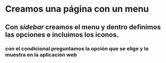 # Creamos una página con un menu
## Con *sidebar* creamos el menu y dentro definimos las opciones e incluimos los iconos.
### con el condicional preguntamos la opción que se elige y lo muestra en la aplicación web
